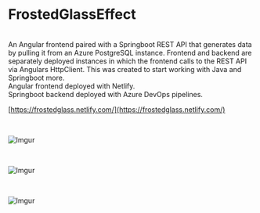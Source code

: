 # FrostedGlassEffect

<br>
An Angular frontend paired with a Springboot REST API that generates data by pulling it from an Azure PostgreSQL instance. Frontend and backend are separately deployed instances in which the frontend calls to the REST API via Angulars HttpClient. This was created to start working with Java and Springboot more.

<br>
Angular frontend deployed with Netlify.<br> 
Springboot backend deployed with Azure DevOps pipelines.

[https://frostedglass.netlify.com/](https://frostedglass.netlify.com/)
 
<br>

![Imgur](https://i.imgur.com/8oJ47uv.jpg)

<br>

![Imgur](https://i.imgur.com/t1vq1a4.jpg)

<br>

![Imgur](https://i.imgur.com/RSJbwVN.jpg)
